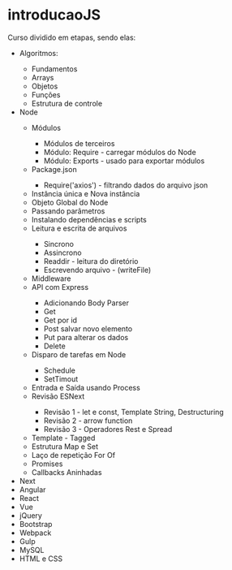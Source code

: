 # introducaoJS

Curso dividido em etapas, sendo elas:
<ul>
    <li>Algoritmos:</li>
    <ul>
        <li>Fundamentos</li>
        <li>Arrays</li>
        <li>Objetos</li>
        <li>Funções</li>
        <li>Estrutura de controle</li>
    </ul>
    <li>Node</li>
    <ul>
        <li>Módulos</li>
        <ul>
            <li>Módulos de terceiros</li>
            <li>Módulo: Require - carregar módulos do Node</li>
            <li>Módulo: Exports - usado para exportar módulos</li>
        </ul>
        <li>Package.json</li>
        <ul>
            <li>Require('axios') - filtrando dados do arquivo json</li>
        </ul>
        <li>Instância única e Nova instância</li>
        <li>Objeto Global do Node</li>
        <li>Passando parâmetros</li>
        <li>Instalando dependências e scripts</li>
        <li>Leitura e escrita de arquivos</li>
        <ul>
            <li>Sincrono</li>
            <li>Assincrono</li>
            <li>Readdir - leitura do diretório</li>
            <li>Escrevendo arquivo - (writeFile)</li>
        </ul>
        <li>Middleware</li>
        <li>API com Express</li>
        <ul>
            <li>Adicionando Body Parser</li>
            <li>Get</li>
            <li>Get por id</li>
            <li>Post salvar novo elemento</li>
            <li>Put para alterar os dados</li>
            <li>Delete</li>
        </ul>
        <li>Disparo de tarefas em Node</li>
        <ul>
            <li>Schedule</li>
            <li>SetTimout</li>
        </ul>
        <li>Entrada e Saída usando Process</li>
        <li>Revisão ESNext</li>
        <ul>
            <li>Revisão 1 - let e const, Template String, Destructuring</li>
            <li>Revisão 2 - arrow function</li>
            <li>Revisão 3 - Operadores Rest e Spread</li>
        </ul>
        <li>Template - Tagged</li>
        <li>Estrutura Map e Set</li>
        <li>Laço de repetição For Of</li>
        <li>Promises</li>
        <li>Callbacks Aninhadas</li>
    </ul>
    <li>Next</li>
    <li>Angular</li>
    <li>React</li>
    <li>Vue</li>
    <li>jQuery</li>
    <li>Bootstrap</li>
    <li>Webpack</li>
    <li>Gulp</li>
    <li>MySQL</li>
    <li>HTML e CSS</li>
</ul>
